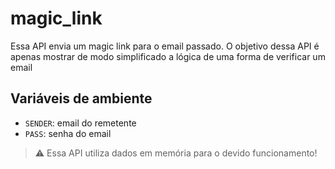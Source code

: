 # magic_link
Essa API envia um magic link para o email passado. O objetivo dessa API é apenas mostrar de modo simplificado a lógica de uma forma de verificar um email

## Variáveis de ambiente
- `SENDER`: email do remetente
- `PASS`: senha do email


> ⚠️ Essa API utiliza dados em memória para o devido funcionamento!
